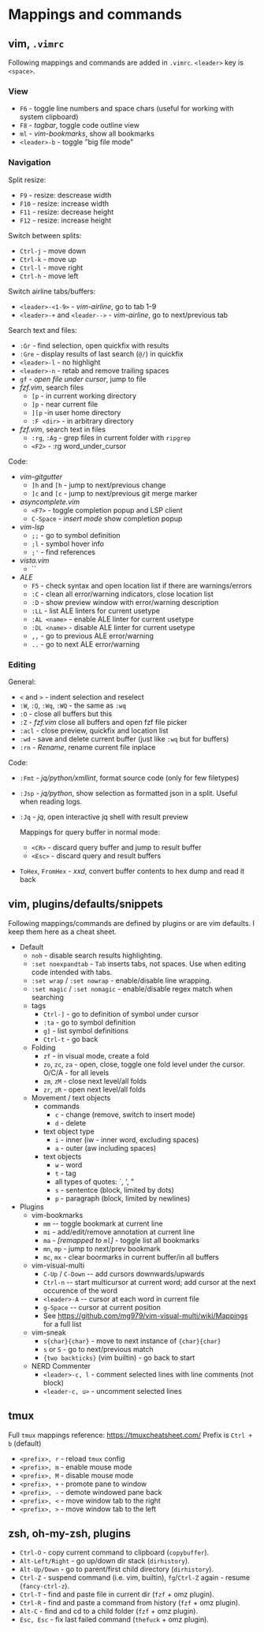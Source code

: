# Mappings and commands


## vim, `.vimrc`

Following mappings and commands are added in `.vimrc`.
`<leader>` key is `<space>`.


### View

* `F6` - toggle line numbers and space chars (useful for working with system clipboard)
* `F8` - _tagbar_, toggle code outline view
* `ml` - _vim-bookmarks_, show all bookmarks
* `<leader>-b` - toggle "big file mode"


### Navigation

Split resize:
* `F9` - resize: descrease width
* `F10` - resize: increase width
* `F11` - resize: decrease height
* `F12` - resize: increase height

Switch between splits:
* `Ctrl-j` - move down
* `Ctrl-k` - move up
* `Ctrl-l` - move right
* `Ctrl-h` - move left

Switch airline tabs/buffers:
* `<leader>-<1-9>` - _vim-airline_, go to tab 1-9
* `<leader>-+` and `<leader-->` - _vim-airline_, go to next/previous tab

Search text and files:
* `:Gr` - find selection, open quickfix with results
* `:Gre` - display results of last search (`@/`) in quickfix
* `<leader>-l` - no highlight
* `<leader>-n` - retab and remove trailing spaces
* `gf` - _open file under cursor_, jump to file
* _fzf.vim_, search files
  * `[p` - in current working directory
  * `]p` - near current file
  * `][p` -in user home directory
  * `:F <dir>` - in arbitrary directory
* _fzf.vim_, search text in files
  * `:rg`, `:Ag` - grep files in current folder with `ripgrep`
  * `<F2>` - :rg word\_under\_cursor

Code:
* _vim-gitgutter_
    * `]h` and `[h` - jump to next/previous change
    * `]c` and `[c` - jump to next/previous git merge marker
* _asyncomplete.vim_
  * `<F7>` - toggle completion popup and LSP client
  * `C-Space` - _insert mode_ show completion popup
* _vim-lsp_
  * `;;` - go to symbol definition
  * `;l` - symbol hover info
  * `;'` - find references
* _vista.vim_
  * ``
* _ALE_
  * `F5` - check syntax and open location list if there are warnings/errors
  * `:C` - clean all error/warning indicators, close location list
  * `:D` - show preview window with error/warning description
  * `:LL` - list ALE linters for current usetype
  * `:AL <name>` - enable ALE linter for current usetype
  * `:DL <name>` - disable ALE linter for current usetype
  * `,,` - go to previous ALE error/warning
  * `..` - go to next ALE error/warning


### Editing

General:
* `<` and `>` - indent selection and reselect
* `:W`, `:Q`, `:Wq`, `:WQ` - the same as `:wq`
* `:O` - close all buffers but this
* `:Z` - _fzf.vim_ close all buffers and open fzf file picker
* `:acl` - close preview, quickfix and location list
* `:wd` - save and delete current buffer (just like `:wq` but for buffers)
* `:rn` - _Rename_, rename current file inplace

Code:
* `:Fmt` - _jq/python/xmllint_, format source code (only for few filetypes)
* `:Jsp` - _jq/python_, show selection as formatted json in a split. Useful when reading logs.
* `:Jq` - _jq_, open interactive jq shell with result preview

  Mappings for query buffer in normal mode:
  * `<CR>` - discard query buffer and jump to result buffer
  * `<Esc>` - discard query and result buffers

* `ToHex`, `FromHex` - _xxd_, convert buffer contents to hex dump and read it back


## vim, plugins/defaults/snippets

Following mappings/commands are defined by plugins or are vim defaults. I keep them here as a cheat sheet.

* Default
  * `noh` - disable search results highlighting.
  * `:set noexpandtab` - `Tab` inserts tabs, not spaces. Use when editing code intended with tabs.
  * `:set wrap` / `:set nowrap` - enable/disable line wrapping.
  * `:set magic` / `:set nomagic` - enable/disable regex match when searching
  * tags
    * `Ctrl-]` - go to definition of symbol under cursor
    * `:ta` - go to symbol definition
    * `g]` - list symbol definitions
    * `Ctrl-t` - go back
  * Folding
    * `zf` - in visual mode, create a fold
    * `zo`, `zc`, `za` - open, close, toggle one fold level under the cursor. O/C/A - for all levels
    * `zm`, `zM` - close next level/all folds
    * `zr`, `zR` - open next level/all folds
  * Movement / text objects
    * commands
      * `c` - change (remove, switch to insert mode)
      * `d` - delete
    * text object type
      * `i` - inner (iw - inner word, excluding spaces)
      * `a` - outer (aw including spaces)
    * text objects
      * `w` - word
      * `t` - tag
      * all types of quotes: `, ', "
      * `s` - sententce (block, limited by dots)
      * `p` - paragraph (block, limited by newlines)
* Plugins
  * vim-bookmarks
    * `mm` -- toggle bookmark at current line
    * `mi` - add/edit/remove annotation at current line
    * `ma` - _[remapped to `ml`]_ - toggle list all bookmarks
    * `mn`, `mp` - jump to next/prev bookmark
    * `mc`, `mx` - clear boormarks in current buffer/in all buffers
  * vim-visual-multi
    * `C-Up` / `C-Down` -- add cursors downwards/upwards
    * `Ctrl-n` -- start multicursor at current word; add cursor at the next occurence of the word
    * `<leader>-A` -- cursor at each word in current file
    * `g-Space` -- cursor at current position
    * See https://github.com/mg979/vim-visual-multi/wiki/Mappings for a full list
  * vim-sneak
    * `s{char}{char}` - move to next instance of `{char}{char}`
    * `s` or `S` - go to next/previous match
    * `{two backticks}` (vim builtin) - go back to start
  * NERD Commenter
    * `<leader>-c, l` - comment selected lines with line comments (not block)
    * `<leader-c, u>` - uncomment selected lines


## tmux

Full `tmux` mappings reference: https://tmuxcheatsheet.com/
Prefix is `Ctrl + b` (default)

* `<prefix>, r` - reload `tmux` config
* `<prefix>, m` - enable mouse mode
* `<prefix>, M` - disable mouse mode
* `<prefix>, +` - promote pane to window
* `<prefix>, -` - demote windowed pane back
* `<prefix>, <` - move window tab to the right
* `<prefix>, >` - move window tab to the left


## zsh, oh-my-zsh, plugins

* `Ctrl-O` - copy current command to clipboard (`copybuffer`).
* `Alt-Left/Right` - go up/down dir stack (`dirhistory`).
* `Alt-Up/Down` - go to parent/first child directory (`dirhistory`).
* `Ctrl-Z` - suspend command (i.e. vim, builtin), `fg`/`Ctrl-Z` again - resume (`fancy-ctrl-z`).
* `Ctrl-T` - find and paste file in current dir (`fzf` + omz plugin).
* `Ctrl-R` - find and paste a command from history (`fzf` + omz plugin).
* `Alt-C` - find and cd to a child folder (`fzf` + omz plugin).
* `Esc, Esc` - fix last failed command (`thefuck` + omz plugin).

